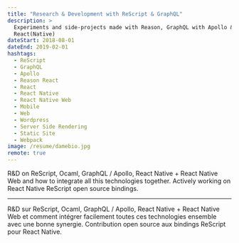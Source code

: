 ```yaml
---
title: "Research & Development with ReScript & GraphQL"
description: >
  Experiments and side-projects made with Reason, GraphQL with Apollo &
  React(Native)
dateStart: 2018-08-01
dateEnd: 2019-02-01
hashtags:
  - ReScript
  - GraphQL
  - Apollo
  - Reason React
  - React
  - React Native
  - React Native Web
  - Mobile
  - Web
  - Wordpress
  - Server Side Rendering
  - Static Site
  - Webpack
image: /resume/damebio.jpg
remote: true
---
```


R&D on ReScript, Ocaml, GraphQL / Apollo, React Native + React Native Web and
how to integrate all this technologies together. Actively working on React
Native ReScript open source bindings.

---

R&D sur ReScript, Ocaml, GraphQL / Apollo, React Native + React Native Web et
comment intégrer facilement toutes ces technologies ensemble avec une bonne
synergie. Contribution open source aux bindings ReScript pour React Native.
